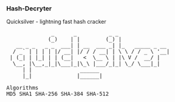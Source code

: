 ### Hash-Decryter

Quicksilver - lightning fast hash cracker

<pre>
              _      _          _ _
             (_)    | |        (_) |
   __ _ _   _ _  ___| | __  ___ _| |_   _____ _ __
  / _` | | | | |/ __| |/ / / __| | \ \ / / _ \ '__|
 | (_| | |_| | | (__|   <  \__ \ | |\ V /  __/ |
  \__, |\__,_|_|\___|_|\_\ |___/_|_| \_/ \___|_|
     | |               ______
     |_|              |______|

Algorithms
MD5 SHA1 SHA-256 SHA-384 SHA-512
</pre>
